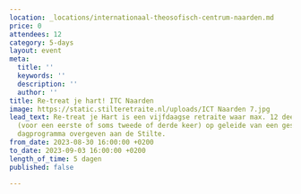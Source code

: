 ```yaml
---
location: _locations/internationaal-theosofisch-centrum-naarden.md
price: 0
attendees: 12
category: 5-days
layout: event
meta:
  title: ''
  keywords: ''
  description: ''
  author: ''
title: Re-treat je hart! ITC Naarden
image: https://static.stilteretraite.nl/uploads/ICT Naarden 7.jpg
lead_text: Re-treat je Hart is een vijfdaagse retraite waar max. 12 deelnemers zich
  (voor een eerste of soms tweede of derde keer) op geleide van een gestructureerd
  dagprogramma overgeven aan de Stilte.
from_date: 2023-08-30 16:00:00 +0200
to_date: 2023-09-03 16:00:00 +0200
length_of_time: 5 dagen
published: false

---
```

